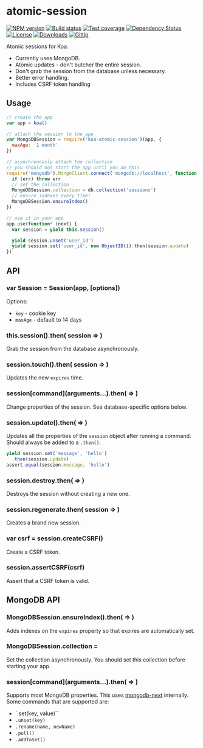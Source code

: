 
# atomic-session

[![NPM version][npm-image]][npm-url]
[![Build status][travis-image]][travis-url]
[![Test coverage][coveralls-image]][coveralls-url]
[![Dependency Status][david-image]][david-url]
[![License][license-image]][license-url]
[![Downloads][downloads-image]][downloads-url]
[![Gittip][gittip-image]][gittip-url]

Atomic sessions for Koa.

- Currently uses MongoDB.
- Atomic updates - don't butcher the entire session.
- Don't grab the session from the database unless necessary.
- Better error handling.
- Includes CSRF token handling

## Usage

```js
// create the app
var app = koa()

// attach the session to the app
var MongoDBSession = require('koa-atomic-session')(app, {
  maxAge: '1 month'
})

// asynchronously attach the collection
// you should not start the app until you do this
require('mongodb').MongoClient.connect('mongodb://localhost', function (err, db) {
  if (err) throw err
  // set the collection
  MongoDBSession.collection = db.collection('sessions')
  // ensure indexes every time!
  MongoDBSession.ensureIndex()
})

// use it in your app
app.use(function* (next) {
  var session = yield this.session()

  yield session.unset('user_id')
  yield session.set('user_id', new ObjectID()).then(session.update)
})
```

## API

### var <Database>Session = Session(app, [options])

Options:

- `key` - cookie key
- `maxAge` - default to 14 days

### this.session().then( session => )

Grab the session from the database asynchronously.

### session.touch().then( session => )

Updates the new `expires` time.

### session\[command\](arguments...).then( => )

Change properties of the session.
See database-specific options below.

### session.update().then( => )

Updates all the properties of the `session` object after running a command.
Should always be added to a `.then()`.

```js
yield session.set('message', 'hello')
  .then(session.update)
assert.equal(session.message, 'hello')
```

### session.destroy.then( => )

Destroys the session without creating a new one.

### session.regenerate.then( session => )

Creates a brand new session.

### var csrf = session.createCSRF()

Create a CSRF token.

### session.assertCSRF(csrf)

Assert that a CSRF token is valid.

## MongoDB API

### MongoDBSession.ensureIndex().then( => )

Adds indexes on the `expires` property so that expires are automatically set.

### MongoDBSession.collection = <Collection>

Set the collection asynchronously.
You should set this collection before starting your app.

### session\[command\](arguments...).then( => )

Supports most MongoDB properties.
This uses [mongodb-next](https://www.npmjs.com/package/mongodb-next) internally.
Some commands that are supported are:

- `.set(key, value)``
- `.unset(key)`
- `.rename(name, newName)`
- `.pull()`
- `.addToSet()`

[gitter-image]: https://badges.gitter.im/koajs/atomic-session.png
[gitter-url]: https://gitter.im/koajs/atomic-session
[npm-image]: https://img.shields.io/npm/v/koa-atomic-session.svg?style=flat-square
[npm-url]: https://npmjs.org/package/koa-atomic-session
[github-tag]: http://img.shields.io/github/tag/koajs/atomic-session.svg?style=flat-square
[github-url]: https://github.com/koajs/atomic-session/tags
[travis-image]: https://img.shields.io/travis/koajs/atomic-session.svg?style=flat-square
[travis-url]: https://travis-ci.org/koajs/atomic-session
[coveralls-image]: https://img.shields.io/coveralls/koajs/atomic-session.svg?style=flat-square
[coveralls-url]: https://coveralls.io/r/koajs/atomic-session
[david-image]: http://img.shields.io/david/koajs/atomic-session.svg?style=flat-square
[david-url]: https://david-dm.org/koajs/atomic-session
[license-image]: http://img.shields.io/npm/l/koa-atomic-session.svg?style=flat-square
[license-url]: LICENSE
[downloads-image]: http://img.shields.io/npm/dm/koa-atomic-session.svg?style=flat-square
[downloads-url]: https://npmjs.org/package/koa-atomic-session
[gittip-image]: https://img.shields.io/gratipay/jonathanong.svg?style=flat-square
[gittip-url]: https://gratipay.com/jonathanong/
